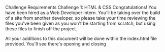 Challenge Requirements
Challenge 1: HTML & CSS
Congratulations! You have been hired as a Web Developer intern. You'll be taking over the build of a site from another developer, so please take your time reviewing the files you've been given as you won't be starting from scratch, but using these files to finish off the project.

All your additions to this document will be done within the index.html file provided. You'll see there's opening and closing <style> tag within the <head> </head> tags for you to place your styling. All HTML tags will be placed between the opening and closing <body> tags.

Please download the starter code for this challenge here.

Part 1
To start, you'll finish off the site using the notes provided from the last developer. You can find the notes below:

Since starting the site, the client has 2 more features they'd like to add to the features section. They should be added to the end of the existing list as new list items.
Notifications from Popular Apps
10 Days of Battery Life
An image has been provided for the right side of the features section. You'll see there's an image tag there already in the HTML (has a class of features__image), but the source attribute is empty. Please link the correct image here.
There are two paragraph elements in the footer, one for the email and one for the phone number. Change these elements to use anchor tags instead of paragraph tags. Keep the same class name, as this will keep the proper styling applied.
For the email:
Use info@ff.com as the content
Use mailto:info@ff.com as the hyperlink reference
For the phone number:
Use 867 - 102 - 4337 as the content
Use tel:8671024337 as the hyperlink reference
The client would like to have the 'features' link in the top navigation bar to be highlighted always. Add the class nav__sections-link--highlight in order to have this applied.
Add two taglines to follow the header copy:
Minimal, yet sharp
Modern, yet timeless
The last word of each tagline should be lowercase in your HTML file, but you should use CSS to modify the text to use uppercase casing. (ie. SHARP, TIMELESS) The last word should also be bolded, while the rest of the tagline can use a normal weight.
You should identify and create the right tags yourself and not use ones that exist in the HTML already. These taglines should each be within their own HTML tag.
The client would like to include a breakdown of what is included in each pricing package. They're provided the following information:
The copy should be added to the pricing__card-bottom section, and the information should be in the order provided. Use your knowledge of semantic HTML to build out this section.
Use the copy provided:
Package 1 includes: Watch face, Interchangeable band (white), Charging cable
Package 2 includes: Everything in Package 1, Interchangeable band (black)
Package 3 includes: Everything in Package 2, Extra charging cable, Warranty for 5 years
Add a 2px solid black dividing line between the pricing__card-top & pricing__card-bottom sections by using the appropriate box model property.
Part 2
The client has requested that a new section of the website be built between the "Features" and the "Pricing" sections. This new section will be a more comprehensive breakdown of the features mentioned. You can find the content below. There is no mockup provided for this section. With your knowledge of HTML (don't forget about semantics!), build this to the best of your ability. Then use your knowledge of CSS to style the section.

A Massive 1.5 Inch Touch Screen
Size is what matters when it comes to a smart watch screen. Read all your notifications with plenty of space.
 
Mix and Match Designs
Personalize your watch face to match your own unique style with many combinations of background images, clock styles and colors.
 
Water Resistant up to 7 Feet
IP68 Weatherproof rating. Fit to withstand dust, dirt and sand and resistant to submersion up to a maximum depth of 7 feet underwater for up to 30 minutes.
 
Tracking your Steps, Heart Rate & Sleep.
Check out your step progress during the day with the in app-tracker. Keep an eye on your heart rate easily and conveniently. And when you’re ready for your head to hit the pillow, track that too. 
 
Notifications from Popular Apps
Get all your notifications from all your accounts conveniently on your wrist
 
Up to 10 Days of Battery Life
With a battery capacity up to 300mAh, you’ll have no problem getting through the week with plenty of charge to spare. 
Furthermore, you may go beyond the basic requirements above to showcase your current HTML and CSS skills, including any skills not covered in the Admissions Challenge such as Flexbox or CSS animations.how


